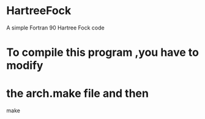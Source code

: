 HartreeFock
===========

A simple Fortran 90 Hartree Fock code

# To compile this program ,you have to modify
# the arch.make file and then

make
